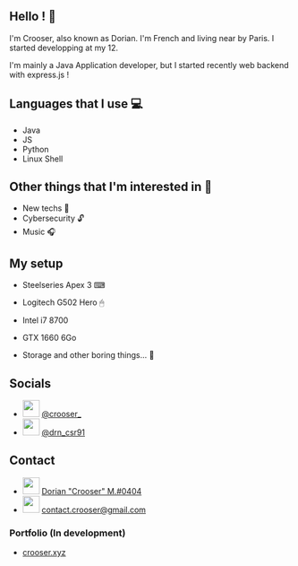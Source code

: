 ## Hello ! 👋

I'm Crooser, also known as Dorian. I'm French and living near by Paris. I started developping at my 12.

I'm mainly a Java Application developer, but I started recently web backend with express.js !

## Languages that I use 💻

- Java
- JS
- Python
- Linux Shell

## Other things that I'm interested in 👀

- New techs 🤖
- Cybersecurity 🔓
- Music 🎧

## My setup

- Steelseries Apex 3 ⌨
- Logitech G502 Hero 🖱

- Intel i7 8700
- GTX 1660 6Go 
- Storage and other boring things... 🥱

## Socials

- <img height="30" src="https://twitter.com/favicon.ico" /> [@crooser_](https://twitter.com/crooser_)
- <img height="30" src="https://instagram.com/favicon.ico" /> [@drn_csr91](https://www.instagram.com/drn_csr91)

## Contact

- <img height="30" src="https://discord.com/assets/f8389ca1a741a115313bede9ac02e2c0.svg"> [Dorian "Crooser" M.#0404](https://discord.bio/p/crooser)
- <img height="30" src="https://ssl.gstatic.com/ui/v1/icons/mail/images/favicon5.ico"> [contact.crooser@gmail.com](mailto://contact.crooser@gmail.com)

### Portfolio (In development)

- [crooser.xyz](https://www.crooser.xyz/)
